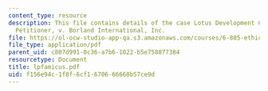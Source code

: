 ```yaml
---
content_type: resource
description: This file contains details of the case Lotus Development Corporation,
  Petitioner, v. Borland International, Inc.
file: https://ol-ocw-studio-app-qa.s3.amazonaws.com/courses/6-805-ethics-and-the-law-on-the-electronic-frontier-fall-2005/f156e94c1f8f6cf1670666668b57ce9d_lpfamicus.pdf
file_type: application/pdf
parent_uid: c807d991-0c36-a7b6-1022-b5e758877384
resourcetype: Document
title: lpfamicus.pdf
uid: f156e94c-1f8f-6cf1-6706-66668b57ce9d
---
```

